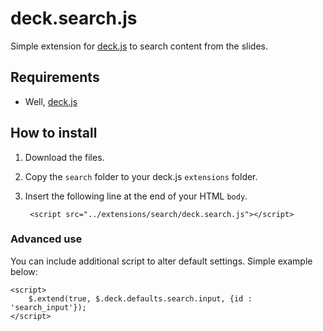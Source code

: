 # deck.search.js #

Simple extension for [deck.js][] to search content from the slides.

## Requirements ##

* Well, [deck.js][]

## How to install ##

1. Download the files.

2. Copy the `search` folder to your deck.js `extensions` folder.

3. Insert the following line at the end of your HTML `body`.

		<script src="../extensions/search/deck.search.js"></script>

### Advanced use
You can include additional script to alter default settings. Simple example below:

	<script>
		$.extend(true, $.deck.defaults.search.input, {id : 'search_input'});
	</script>

[deck.js]: https://github.com/imakewebthings/deck.js